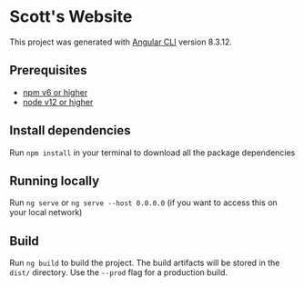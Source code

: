 # Scott's Website

This project was generated with [Angular CLI](https://github.com/angular/angular-cli) version 8.3.12.

## Prerequisites

* [npm v6 or higher](https://www.npmjs.com/get-npm)
* [node v12 or higher](https://nodejs.org/en/download/)

## Install dependencies

Run `npm install` in your terminal to download all the package dependencies

## Running locally

Run `ng serve` or `ng serve --host 0.0.0.0` (if you want to access this on your local network)

## Build

Run `ng build` to build the project. The build artifacts will be stored in the `dist/` directory. Use the `--prod` flag for a production build.
